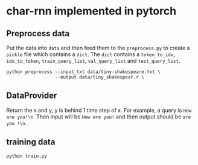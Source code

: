 # char-rnn implemented in pytorch
## Preprocess data
Put the data into `data` and then feed them to the `preprocess.py` to create a `pickle` file which contains a `dict`. The `dict` contains a `token_to_idx`, `idx_to_token`, `train_query_list`, `val_query_list` and `test_query_list`.   

```
python preprocess --input_txt data/tiny-shakespeare.txt \
                  --output data/tiny_shakespear.r \
```
## DataProvider
Return the x and y, y is behind 1 time step of x. 
For example, a query is `How are you!\n`. Then input will be `How are you!` and then output should be `are you !\n`.

## training data
```
python train.py
```
